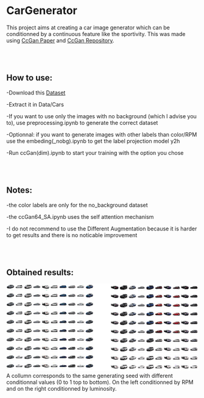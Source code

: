 # CarGenerator

This project aims at creating a car image generator which can be conditionned by a continuous feature like the sportivity. This was made using [CcGan Paper](https://openreview.net/pdf?id=PrzjugOsDeE) and [CcGan Repository](https://github.com/UBCDingXin/improved_CcGAN).

<br/><br/>

## How to use:

-Download this [Dataset](https://www.kaggle.com/datasets/prondeau/the-car-connection-picture-dataset)

-Extract it in Data/Cars

-If you want to use only the images with no background (which I advise you to), use preprocessing.ipynb to generate the correct dataset

-Optionnal: if you want to generate images with other labels than color/RPM use the embeding(_nobg).ipynb to get the label projection model y2h

-Run ccGan(dim).ipynb to start your training with the option you chose

<br/><br/>

## Notes:

-the color labels are only for the no_background dataset

-the ccGan64_SA.ipynb uses the self attention mechanism

-I do not recommend to use the Different Augmentation because it is harder to get results and there is no noticable improvement

<br/><br/>

## Obtained results:

![Example of cars generated](https://github.com/clementelliker/CarGenerator/blob/main/images/ex64.PNG?raw=true "Title")
<br/>
A collumn corresponds to the same generating seed with different conditionnal values (0 to 1 top to bottom). On the left conditionned by RPM and on the right conditionned by luminosity.
